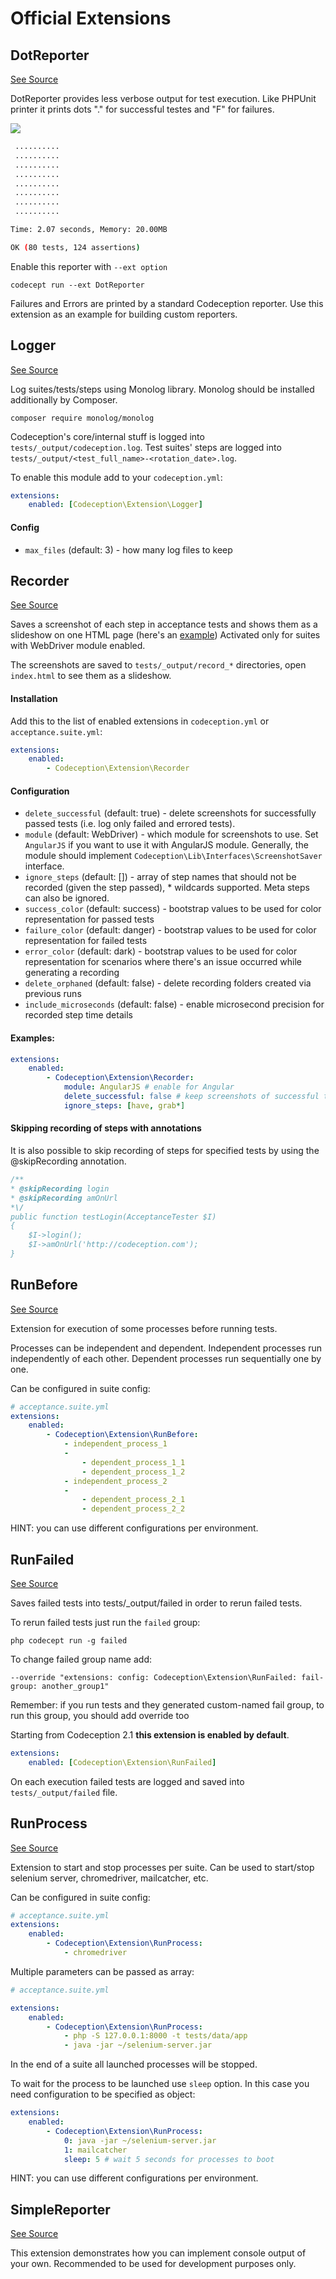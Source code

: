 # Official Extensions

## DotReporter

[See Source](https://github.com/Codeception/Codeception/blob/4.1/ext/DotReporter.php)

DotReporter provides less verbose output for test execution.
Like PHPUnit printer it prints dots "." for successful testes and "F" for failures.

![](https://cloud.githubusercontent.com/assets/220264/26132800/4d23f336-3aab-11e7-81ba-2896a4c623d2.png)

```bash
 ..........
 ..........
 ..........
 ..........
 ..........
 ..........
 ..........
 ..........

Time: 2.07 seconds, Memory: 20.00MB

OK (80 tests, 124 assertions)
```


Enable this reporter with `--ext option`

```
codecept run --ext DotReporter
```

Failures and Errors are printed by a standard Codeception reporter.
Use this extension as an example for building custom reporters.



## Logger

[See Source](https://github.com/Codeception/Codeception/blob/4.1/ext/Logger.php)

Log suites/tests/steps using Monolog library.
Monolog should be installed additionally by Composer.

```
composer require monolog/monolog
```

Codeception's core/internal stuff is logged into `tests/_output/codeception.log`.
Test suites' steps are logged into `tests/_output/<test_full_name>-<rotation_date>.log`.

To enable this module add to your `codeception.yml`:

``` yaml
extensions:
    enabled: [Codeception\Extension\Logger]
```

#### Config

* `max_files` (default: 3) - how many log files to keep




## Recorder

[See Source](https://github.com/Codeception/Codeception/blob/4.1/ext/Recorder.php)

Saves a screenshot of each step in acceptance tests and shows them as a slideshow on one HTML page (here's an [example](http://codeception.com/images/recorder.gif))
Activated only for suites with WebDriver module enabled.

The screenshots are saved to `tests/_output/record_*` directories, open `index.html` to see them as a slideshow.

#### Installation

Add this to the list of enabled extensions in `codeception.yml` or `acceptance.suite.yml`:

``` yaml
extensions:
    enabled:
        - Codeception\Extension\Recorder
```

#### Configuration

* `delete_successful` (default: true) - delete screenshots for successfully passed tests  (i.e. log only failed and errored tests).
* `module` (default: WebDriver) - which module for screenshots to use. Set `AngularJS` if you want to use it with AngularJS module. Generally, the module should implement `Codeception\Lib\Interfaces\ScreenshotSaver` interface.
* `ignore_steps` (default: []) - array of step names that should not be recorded (given the step passed), * wildcards supported. Meta steps can also be ignored.
* `success_color` (default: success) - bootstrap values to be used for color representation for passed tests
* `failure_color` (default: danger) - bootstrap values to be used for color representation for failed tests
* `error_color` (default: dark) - bootstrap values to be used for color representation for scenarios where there's an issue occurred while generating a recording
* `delete_orphaned` (default: false) - delete recording folders created via previous runs
* `include_microseconds` (default: false) - enable microsecond precision for recorded step time details

#### Examples:

``` yaml
extensions:
    enabled:
        - Codeception\Extension\Recorder:
            module: AngularJS # enable for Angular
            delete_successful: false # keep screenshots of successful tests
            ignore_steps: [have, grab*]
```
#### Skipping recording of steps with annotations

It is also possible to skip recording of steps for specified tests by using the @skipRecording annotation.

```php
/**
* @skipRecording login
* @skipRecording amOnUrl
*\/
public function testLogin(AcceptanceTester $I)
{
    $I->login();
    $I->amOnUrl('http://codeception.com');
}
```




## RunBefore

[See Source](https://github.com/Codeception/Codeception/blob/4.1/ext/RunBefore.php)

Extension for execution of some processes before running tests.

Processes can be independent and dependent.
Independent processes run independently of each other.
Dependent processes run sequentially one by one.

Can be configured in suite config:

```yaml
# acceptance.suite.yml
extensions:
    enabled:
        - Codeception\Extension\RunBefore:
            - independent_process_1
            -
                - dependent_process_1_1
                - dependent_process_1_2
            - independent_process_2
            -
                - dependent_process_2_1
                - dependent_process_2_2
```

HINT: you can use different configurations per environment.



## RunFailed

[See Source](https://github.com/Codeception/Codeception/blob/4.1/ext/RunFailed.php)

Saves failed tests into tests/_output/failed in order to rerun failed tests.

To rerun failed tests just run the `failed` group:

```
php codecept run -g failed
```

To change failed group name add:
```
--override "extensions: config: Codeception\Extension\RunFailed: fail-group: another_group1"
```
Remember: if you run tests and they generated custom-named fail group, to run this group, you should add override too

Starting from Codeception 2.1 **this extension is enabled by default**.

``` yaml
extensions:
    enabled: [Codeception\Extension\RunFailed]
```

On each execution failed tests are logged and saved into `tests/_output/failed` file.



## RunProcess

[See Source](https://github.com/Codeception/Codeception/blob/4.1/ext/RunProcess.php)

Extension to start and stop processes per suite.
Can be used to start/stop selenium server, chromedriver, mailcatcher, etc.

Can be configured in suite config:

```yaml
# acceptance.suite.yml
extensions:
    enabled:
        - Codeception\Extension\RunProcess:
            - chromedriver
```

Multiple parameters can be passed as array:

```yaml
# acceptance.suite.yml

extensions:
    enabled:
        - Codeception\Extension\RunProcess:
            - php -S 127.0.0.1:8000 -t tests/data/app
            - java -jar ~/selenium-server.jar
```

In the end of a suite all launched processes will be stopped.

To wait for the process to be launched use `sleep` option.
In this case you need configuration to be specified as object:

```yaml
extensions:
    enabled:
        - Codeception\Extension\RunProcess:
            0: java -jar ~/selenium-server.jar
            1: mailcatcher
            sleep: 5 # wait 5 seconds for processes to boot
```

HINT: you can use different configurations per environment.



## SimpleReporter

[See Source](https://github.com/Codeception/Codeception/blob/4.1/ext/SimpleReporter.php)

This extension demonstrates how you can implement console output of your own.
Recommended to be used for development purposes only.



